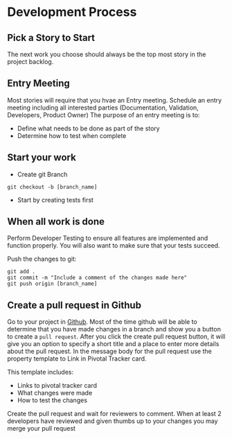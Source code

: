 # Development Process
## Pick a Story to Start
The next work you choose should always be the top most story in the project backlog.

## Entry Meeting
Most stories will require that you hvae an Entry meeting.  Schedule an entry meeting including all interested parties (Documentation, Validation, Developers, Product Owner)
The purpose of an entry meeting is to:
- Define what needs to be done as part of the story
- Determine how to test when complete

## Start your work
- Create git Branch

``` shell
git checkout -b [branch_name]
```

- Start by creating tests first

## When all work is done
Perform Developer Testing to ensure all features are implemented and function properly. You will also want to make sure that your tests succeed.

Push the changes to git:

``` shell
git add .
git commit -m "Include a comment of the changes made here"
git push origin [branch_name]
```

## Create a pull request in Github
Go to your project in [Github](https://github.com/Programming-Practice/Log-Viewer).  Most of the time github will be able to determine that you have made changes in a branch and show you a button to create a `pull request`.  After you click the create pull request button, it will give you an option to specify a short title and a place to enter more details about the pull request.  In the message body for the pull request use the property template to Link in Pivotal Tracker card.

This template includes:

- Links to pivotal tracker card
- What changes were made
- How to test the changes

Create the pull request and wait for reviewers to comment.  When at least 2 developers have reviewed and given thumbs up to your changes you may merge your pull request
